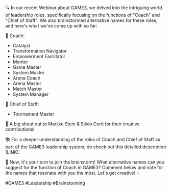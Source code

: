 
🔍 In our recent Webinar about GAME3, we delved into the intriguing world of leadership roles, specifically focusing on the functions of "Coach" and "Chief of Staff". We also brainstormed alternative names for these roles, and here's what we've come up with so far:

🎯 Coach:
 * Catalyst
 * Transformation Navigator
 * Empowerment Facilitator
 * Mentor
 * Game Master
 * System Master
 * Arena Coach
 * Arena Master
 * Match Master
 * System Manager
   
🎯 Chief of Staff:
* Tournament Master

🙏 A big shout out to Marijke Stein & Silvio Corti for their creative contributions!

📚 For a deeper understanding of the roles of Coach and Chief of Staff as part of the GAME3 leadership system, do check out this detailed description (LINK).

📣 Now, it's your turn to join the brainstorm! What alternative names can you suggest for the function of Coach in GAME3? Comment below and vote for the names that resonate with you the most. Let's get creative! 💡

#GAME3 #Leadership #Brainstorming 
